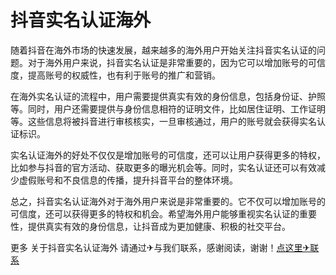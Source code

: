 # 抖音实名认证海外

随着抖音在海外市场的快速发展，越来越多的海外用户开始关注抖音实名认证的问题。对于海外用户来说，抖音实名认证是非常重要的，因为它可以增加账号的可信度，提高账号的权威性，也有利于账号的推广和营销。

在海外实名认证的流程中，用户需要提供真实有效的身份信息，包括身份证、护照等。同时，用户还需要提供与身份信息相符的证明文件，比如居住证明、工作证明等。这些信息将被抖音进行审核核实，一旦审核通过，用户的账号就会获得实名认证标识。

实名认证海外的好处不仅仅是增加账号的可信度，还可以让用户获得更多的特权，比如参与抖音的官方活动、获取更多的曝光机会等。同时，实名认证还可以有效减少虚假账号和不良信息的传播，提升抖音平台的整体环境。

总之，抖音实名认证海外对于海外用户来说是非常重要的。它不仅可以增加账号的可信度，还可以获得更多的特权和机会。希望海外用户能够重视实名认证的重要性，提供真实有效的身份信息，让抖音成为更加健康、积极的社交平台。

更多 关于抖音实名认证海外 请通过✈与我们联系，感谢阅读，谢谢！[点这里✈联系](https://ss.k02.cc)